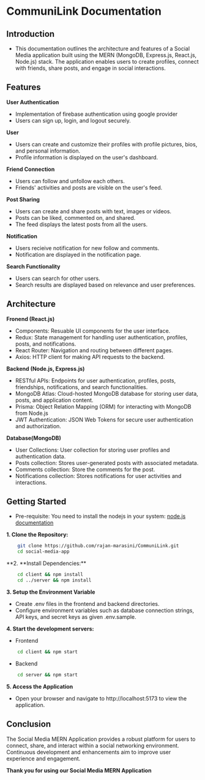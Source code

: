 # CommuniLink Documentation

## Introduction

-   This documentation outlines the architecture and features of a Social Media application built using the MERN (MongoDB, Express.js, React.js, Node.js) stack. The application enables users to create profiles, connect with friends, share posts, and engage in social interactions.

## Features

**User Authentication**

-   Implementation of firebase authentication using google provider
-   Users can sign up, login, and logout securely.

**User**

-   Users can create and customize their profiles with profile pictures, bios, and personal information.
-   Profile information is displayed on the user's dashboard.

**Friend Connection**

-   Users can follow and unfollow each others.
-   Friends' activities and posts are visible on the user's feed.

**Post Sharing**

-   Users can create and share posts with text, images or videos.
-   Posts can be liked, commented on, and shared.
-   The feed displays the latest posts from all the users.

**Notification**

-   Users recieive notification for new follow and comments.
-   Notification are displayed in the notification page.

**Search Functionality**

-   Users can search for other users.
-   Search results are displayed based on relevance and user preferences.

## Architecture

**Fronend (React.js)**

-   Components: Resuable UI components for the user interface.
-   Redux: State management for handling user authentication, profiles, posts, and notifications.
-   React Router: Navigation and routing between different pages.
-   Axios: HTTP client for making API requests to the backend.

**Backend (Node.js, Express.js)**

-   RESTful APIs: Endpoints for user authentication, profiles, posts, friendships, notifications, and search functionalities.
-   MongoDB Atlas: Cloud-hosted MongoDB database for storing user data, posts, and application content.
-   Prisma: Object Relation Mapping (ORM) for interacting with MongoDB from Node.js
-   JWT Authentication: JSON Web Tokens for secure user authentication and authorization.

**Database(MongoDB)**

-   User Collections: User collection for storing user profiles and authentication data.
-   Posts collection: Stores user-generated posts with associated metadata.
-   Comments collection: Store the comments for the post.
-   Notifications collection: Stores notifications for user activities and interactions.

## Getting Started

-   Pre-requisite: You need to install the nodejs in your system: [node.js documentation](https://nodejs.org/docs/latest/api/documentation.html)

**1. Clone the Repository:**

```zsh
    git clone https://github.com/rajan-marasini/CommuniLink.git
    cd social-media-app
```

**2. **Install Dependencies:\*\*

```zsh
    cd client && npm install
    cd ../server && npm install
```

**3. Setup the Environment Variable**

-   Create .env files in the frontend and backend directories.
-   Configure environment variables such as database connection strings, API keys, and secret keys as given .env.sample.

**4. Start the development servers:**

-   Frontend

```zsh
    cd client && npm start
```

-   Backend

```zsh
    cd server && npm start
```

**5. Access the Application**

-   Open your browser and navigate to http://localhost:5173 to view the application.

## Conclusion

The Social Media MERN Application provides a robust platform for users to connect, share, and interact within a social networking environment. Continuous development and enhancements aim to improve user experience and engagement.

**Thank you for using our Social Media MERN Application**
